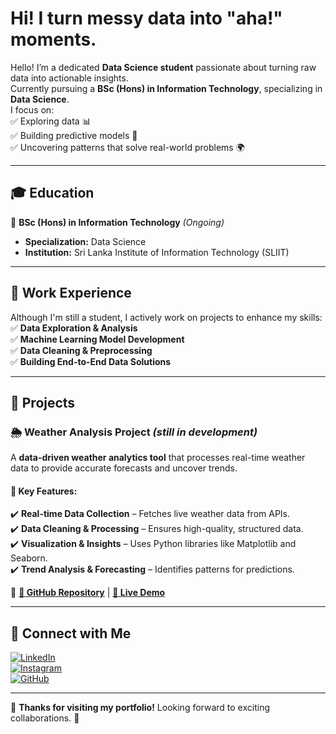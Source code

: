 # Hi! I turn messy data into "aha!" moments.
 

Hello! I’m a dedicated **Data Science student** passionate about turning raw data into actionable insights.  
Currently pursuing a **BSc (Hons) in Information Technology**, specializing in **Data Science**.  
I focus on:  
✅ Exploring data 📊  
✅ Building predictive models 🤖  
✅ Uncovering patterns that solve real-world problems 🌍  

---

## 🎓 Education  
📍 **BSc (Hons) in Information Technology** *(Ongoing)*  
- **Specialization:** Data Science  
- **Institution:** Sri Lanka Institute of Information Technology (SLIIT)  

---

## 💼 Work Experience  
Although I'm still a student, I actively work on projects to enhance my skills:  
✅ **Data Exploration & Analysis**  
✅ **Machine Learning Model Development**  
✅ **Data Cleaning & Preprocessing**  
✅ **Building End-to-End Data Solutions**  

---

## 🔬 Projects  

### 🌦 Weather Analysis Project  *(still in development)*
A **data-driven weather analytics tool** that processes real-time weather data to provide accurate forecasts and uncover trends.  

#### 🔹 Key Features:  
✔️ **Real-time Data Collection** – Fetches live weather data from APIs.  
✔️ **Data Cleaning & Processing** – Ensures high-quality, structured data.  
✔️ **Visualization & Insights** – Uses Python libraries like Matplotlib and Seaborn.  
✔️ **Trend Analysis & Forecasting** – Identifies patterns for predictions.  


📌 **[🔗 GitHub Repository](https://github.com/Im45h4/Weather-api)** | **[🔗 Live Demo](#)**  

---

## 🔗 Connect with Me  

[![LinkedIn](https://img.shields.io/badge/LinkedIn-0077B5?style=for-the-badge&logo=linkedin&logoColor=white)](https://www.linkedin.com/in/im45h4)  
[![Instagram](https://img.shields.io/badge/Instagram-E4405F?style=for-the-badge&logo=instagram&logoColor=white)](https://www.instagram.com/im45h4/)  
[![GitHub](https://img.shields.io/badge/GitHub-181717?style=for-the-badge&logo=github&logoColor=white)](https://github.com/im45h4)  

---

📌 **Thanks for visiting my portfolio!** Looking forward to exciting collaborations. 🚀  
